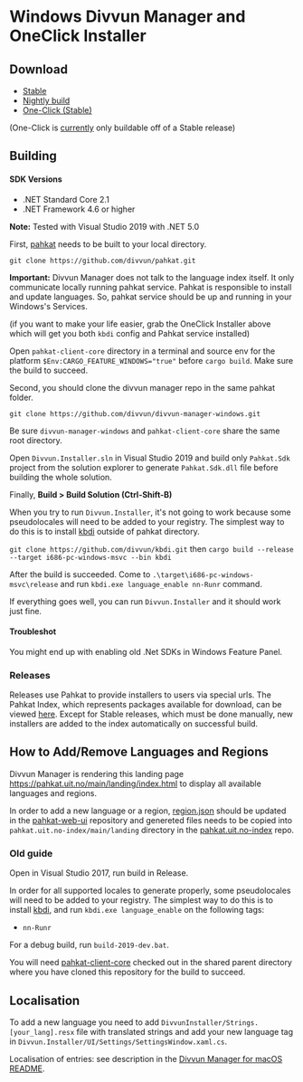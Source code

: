 # Windows Divvun Manager and OneClick Installer

## Download

- [Stable](https://pahkat.uit.no/divvun-installer/download/divvun-installer?platform=windows)
- [Nightly build](https://pahkat.uit.no/divvun-installer/download/divvun-installer?channel=nightly&platform=windows)
- [One-Click (Stable)](https://pahkat.uit.no/divvun-installer/download/divvun-installer-oneclick?platform=windows)

(One-Click is [currently](https://github.com/divvun/pahkat.uit.no-index/blob/main/oneclick.json#L2) only buildable off of a Stable release)

## Building

#### SDK Versions

- .NET Standard Core 2.1
- .NET Framework 4.6 or higher

**Note:** Tested with Visual Studio 2019 with .NET 5.0

First, [pahkat](https://github.com/divvun/pahkat) needs to be built to your local directory.

`git clone https://github.com/divvun/pahkat.git`

**Important:** Divvun Manager does not talk to the language index itself. It only communicate locally running pahkat service. Pahkat is responsible to install and update languages. So, pahkat service should be up and running in your Windows's Services.

(if you want to make your life easier, grab the OneClick Installer above which will get you both `kbdi` config and Pahkat service installed)

Open `pahkat-client-core` directory in a terminal and source env for the platform `$Env:CARGO_FEATURE_WINDOWS="true"` before `cargo build`. Make sure the build to succeed.

Second, you should clone the divvun manager repo in the same pahkat folder.

`git clone https://github.com/divvun/divvun-manager-windows.git`

Be sure `divvun-manager-windows` and `pahkat-client-core` share the same root directory.

Open `Divvun.Installer.sln` in Visual Studio 2019 and build only `Pahkat.Sdk` project from the solution explorer to generate `Pahkat.Sdk.dll` file before building the whole solution.

Finally, **Build > Build Solution (Ctrl-Shift-B)**

When you try to run `Divvun.Installer`, it's not going to work because some pseudolocales will need to be added to your registry. The simplest way to do this is to install [kbdi](https://github.com/divvun/kbdi) outside of pahkat directory.

`git clone https://github.com/divvun/kbdi.git` then `cargo build --release --target i686-pc-windows-msvc --bin kbdi`

After the build is succeeded. Come to `.\target\i686-pc-windows-msvc\release` and run `kbdi.exe language_enable nn-Runr` command.

If everything goes well, you can run `Divvun.Installer` and it should work just fine.

#### Troubleshot

You might end up with enabling old .Net SDKs in Windows Feature Panel.

### Releases

Releases use Pahkat to provide installers to users via special urls. The Pahkat Index, which represents packages available for download, can be viewed [here](https://github.com/divvun/pahkat.uit.no-index). Except for Stable releases, which must be done manually, new installers are added to the index automatically on successful build.

## How to Add/Remove Languages and Regions

Divvun Manager is rendering this landing page https://pahkat.uit.no/main/landing/index.html to display all available languages and regions.

In order to add a new language or a region, [region.json](https://github.com/divvun/pahkat-web-ui/blob/master/public/regions.json) should be updated in the [pahkat-web-ui](https://github.com/divvun/pahkat-web-ui) repository and genereted files needs to be copied into `pahkat.uit.no-index/main/landing` directory in the [pahkat.uit.no-index](https://github.com/divvun/pahkat.uit.no-index) repo.

### Old guide

Open in Visual Studio 2017, run build in Release.

In order for all supported locales to generate properly, some pseudolocales
will need to be added to your registry. The simplest way to do this
is to install [kbdi](https://github.com/divvun/kbdi), and run
`kbdi.exe language_enable` on the following tags:

- `nn-Runr`

For a debug build, run `build-2019-dev.bat`.

You will need [pahkat-client-core](https://github.com/divvun/pahkat-client-core) checked out in the shared parent directory where you have cloned this repository for the build to succeed.

## Localisation

To add a new language you need to add `DivvunInstaller/Strings.[your_lang].resx` file with translated strings and add your new language tag in `Divvun.Installer/UI/Settings/SettingsWindow.xaml.cs`.

Localisation of entries: see description in the
[Divvun Manager for macOS README](https://github.com/divvun/divvun-manager-macos#generating-localisations).
